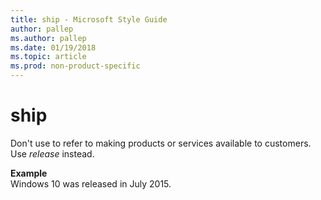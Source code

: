 ```yaml
---
title: ship - Microsoft Style Guide
author: pallep
ms.author: pallep
ms.date: 01/19/2018
ms.topic: article
ms.prod: non-product-specific
---
```


# ship

Don't use to refer to making products or services available to customers. Use *release* instead. 

**Example**  
Windows 10 was released in July 2015.
